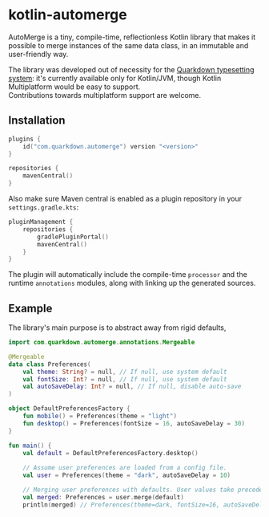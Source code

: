 # kotlin-automerge

AutoMerge is a tiny, compile-time, reflectionless Kotlin library that makes it possible to merge instances of the same data class,
in an immutable and user-friendly way.

The library was developed out of necessity for the [Quarkdown typesetting system](https://github.com/iamgio/quarkdown):
it's currently available only for Kotlin/JVM, though Kotlin Multiplatform would be easy to support.  
Contributions towards multiplatform support are welcome.

## Installation

```kotlin
plugins {
    id("com.quarkdown.automerge") version "<version>"
}

repositories {
    mavenCentral()
}
```

Also make sure Maven central is enabled as a plugin repository in your `settings.gradle.kts`:

```kotlin
pluginManagement {
    repositories {
        gradlePluginPortal()
        mavenCentral()
    }
}
```

The plugin will automatically include the compile-time `processor` and the runtime `annotations` modules,
along with linking up the generated sources.

## Example

The library's main purpose is to abstract away from rigid defaults, 

```kotlin
import com.quarkdown.automerge.annotations.Mergeable

@Mergeable
data class Preferences(
    val theme: String? = null, // If null, use system default
    val fontSize: Int? = null, // If null, use system default
    val autoSaveDelay: Int? = null, // If null, disable auto-save
)

object DefaultPreferencesFactory {
    fun mobile() = Preferences(theme = "light")
    fun desktop() = Preferences(fontSize = 16, autoSaveDelay = 30)
}

fun main() {
    val default = DefaultPreferencesFactory.desktop()
  
    // Assume user preferences are loaded from a config file.
    val user = Preferences(theme = "dark", autoSaveDelay = 10)

    // Merging user preferences with defaults. User values take precedence.
    val merged: Preferences = user.merge(default)
    println(merged) // Preferences(theme=dark, fontSize=16, autoSaveDelay=30)
```
